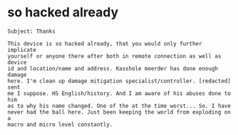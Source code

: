 # so hacked already

    Subject: Thanks

    This device is so hacked already, that you would only further implicate
    yourself or anyone there after both in remote connection as well as device
    id and location/name and address. Kasshole moerder has done enough damage
    here. I'm clean up damage mitigation specialist/controller. [redacted] sent
    me I suppose. HS English/history. And I am aware of his abuses done to him
    as to why his name changed. One of the at the time worst... So. I have
    never had the ball here. Just been keeping the world from exploding on a
    macro and micro level constantly.
